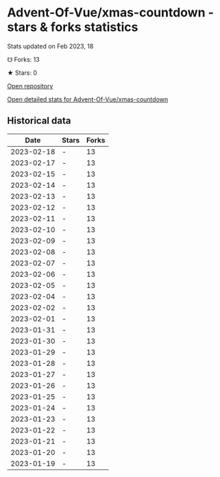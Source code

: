 # Advent-Of-Vue/xmas-countdown - stars & forks statistics

Stats updated on Feb 2023, 18

☋ Forks: 13

★ Stars: 0

[Open repository](https://github.com/Advent-Of-Vue/xmas-countdown)

[Open detailed stats for Advent-Of-Vue/xmas-countdown](https://reviewgithub.com/rep/Advent-Of-Vue/xmas-countdown)

## Historical data
| Date | Stars | Forks |
|------|-------|-------|
| 2023-02-18 | - | 13 | 
| 2023-02-17 | - | 13 | 
| 2023-02-15 | - | 13 | 
| 2023-02-14 | - | 13 | 
| 2023-02-13 | - | 13 | 
| 2023-02-12 | - | 13 | 
| 2023-02-11 | - | 13 | 
| 2023-02-10 | - | 13 | 
| 2023-02-09 | - | 13 | 
| 2023-02-08 | - | 13 | 
| 2023-02-07 | - | 13 | 
| 2023-02-06 | - | 13 | 
| 2023-02-05 | - | 13 | 
| 2023-02-04 | - | 13 | 
| 2023-02-02 | - | 13 | 
| 2023-02-01 | - | 13 | 
| 2023-01-31 | - | 13 | 
| 2023-01-30 | - | 13 | 
| 2023-01-29 | - | 13 | 
| 2023-01-28 | - | 13 | 
| 2023-01-27 | - | 13 | 
| 2023-01-26 | - | 13 | 
| 2023-01-25 | - | 13 | 
| 2023-01-24 | - | 13 | 
| 2023-01-23 | - | 13 | 
| 2023-01-22 | - | 13 | 
| 2023-01-21 | - | 13 | 
| 2023-01-20 | - | 13 | 
| 2023-01-19 | - | 13 | 

